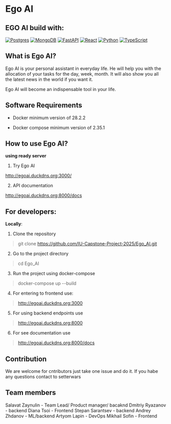 # Ego AI

## EGO AI build with:

[![Postgres](https://img.shields.io/badge/Postgres-%23316192.svg?logo=postgresql&logoColor=white)](#) [![MongoDB](https://img.shields.io/badge/MongoDB-%234ea94b.svg?logo=mongodb&logoColor=white)](#) [![FastAPI](https://img.shields.io/badge/FastAPI-009485.svg?logo=fastapi&logoColor=white)](#) [![React](https://img.shields.io/badge/React-%2320232a.svg?logo=react&logoColor=%2361DAFB)](#) [![Python](https://img.shields.io/badge/Python-3776AB?logo=python&logoColor=fff)](#)  [![TypeScript](https://img.shields.io/badge/TypeScript-3178C6?logo=typescript&logoColor=fff)](#)

## What is Ego AI?

Ego AI is your personal assistant in everyday life. He will help you with the allocation of your tasks for the day, week, month. It will also show you all the latest news in the world if you want it. 

Ego AI will become an indispensable tool in your life.

## Software Requirements

- Docker  minimum version of 28.2.2
 
- Docker compose  minimum version of 2.35.1


## How to use Ego AI?

**using ready server**

1. Try Ego AI

http://egoai.duckdns.org:3000/

2. API documentation

http://egoai.duckdns.org:8000/docs

## For developers:

**Locally**:

1. Clone the repository

> git clone https://github.com/IU-Capstone-Project-2025/Ego_AI.git

2. Go to the project directory

> cd Ego_AI

3. Run the project using docker-compose 

> docker-compose up --build

4. For entering to frontend use:

> http://egoai.duckdns.org:3000

5. For using backend endpoints use 

> http://egoai.duckdns.org:8000

6. For see documentation use

> http://egoai.duckdns.org:8000/docs

## Contribution

We are welcome for cntributors just take one issue and do it. If you habe any questions contact to setterwars

## Team members 

Salavat Zaynulin - Team Lead/ Product manager/ bacaknd
Dmitriy Ryazanov - backend
Diana Tsoi - Frontend
Stepan Sarantsev - backend
Andrey Zhdanov - ML/backend
Artyom Lapin - DevOps
Mikhail Sofin - Frontend
